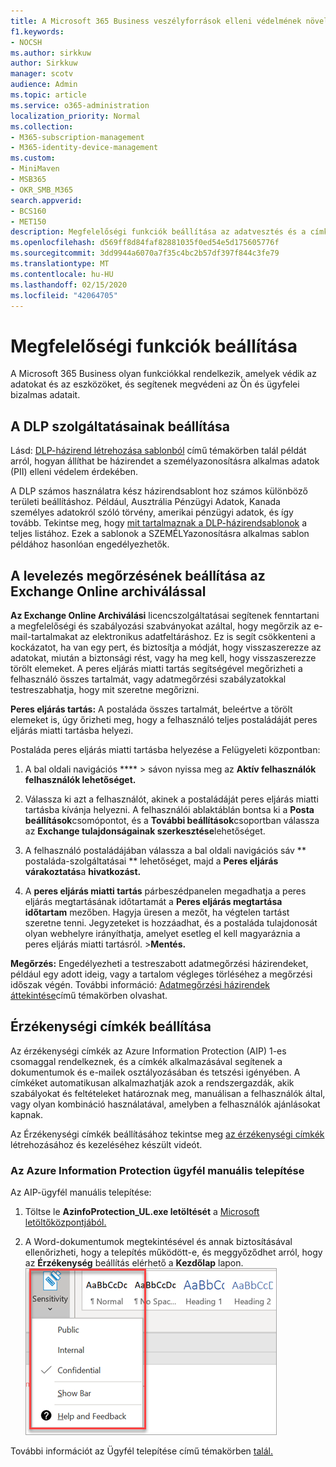 ```yaml
---
title: A Microsoft 365 Business veszélyforrások elleni védelmének növelése
f1.keywords:
- NOCSH
ms.author: sirkkuw
author: Sirkkuw
manager: scotv
audience: Admin
ms.topic: article
ms.service: o365-administration
localization_priority: Normal
ms.collection:
- M365-subscription-management
- M365-identity-device-management
ms.custom:
- MiniMaven
- MSB365
- OKR_SMB_M365
search.appverid:
- BCS160
- MET150
description: Megfelelőségi funkciók beállítása az adatvesztés és a címkeérzékeny adatok elkerülése érdekében.
ms.openlocfilehash: d569ff8d84faf82881035f0ed54e5d175605776f
ms.sourcegitcommit: 3dd9944a6070a7f35c4bc2b57df397f844c3fe79
ms.translationtype: MT
ms.contentlocale: hu-HU
ms.lasthandoff: 02/15/2020
ms.locfileid: "42064705"
---
```

# <a name="set-up-compliance-features"></a>Megfelelőségi funkciók beállítása

A Microsoft 365 Business olyan funkciókkal rendelkezik, amelyek védik az adatokat és az eszközöket, és segítenek megvédeni az Ön és ügyfelei bizalmas adatait.

## <a name="set-up-dlp-features"></a>A DLP szolgáltatásainak beállítása

Lásd: [DLP-házirend létrehozása sablonból](https://support.office.com/article/59414438-99f5-488b-975c-5023f2254369) című témakörben talál példát arról, hogyan állíthat be házirendet a személyazonosításra alkalmas adatok (PII) elleni védelem érdekében. 
  
A DLP számos használatra kész házirendsablont hoz számos különböző területi beállításhoz. Például, Ausztrália Pénzügyi Adatok, Kanada személyes adatokról szóló törvény, amerikai pénzügyi adatok, és így tovább. Tekintse meg, hogy [mit tartalmaznak a DLP-házirendsablonok](https://support.office.com/article/c2e588d3-8f4f-4937-a286-8c399f28953a) a teljes listához. Ezek a sablonok a SZEMÉLYazonosításra alkalmas sablon példához hasonlóan engedélyezhetők. 
  
## <a name="set-up-email-retention-with-exchange-online-archiving"></a>A levelezés megőrzésének beállítása az Exchange Online archiválással

 **Az Exchange Online Archiválási** licencszolgáltatásai segítenek fenntartani a megfelelőségi és szabályozási szabványokat azáltal, hogy megőrzik az e-mail-tartalmakat az elektronikus adatfeltáráshoz. Ez is segít csökkenteni a kockázatot, ha van egy pert, és biztosítja a módját, hogy visszaszerezze az adatokat, miután a biztonsági rést, vagy ha meg kell, hogy visszaszerezze törölt elemeket. A peres eljárás miatti tartás segítségével megőrizheti a felhasználó összes tartalmát, vagy adatmegőrzési szabályzatokkal testreszabhatja, hogy mit szeretne megőrizni.
  
**Peres eljárás tartás:** A postaláda összes tartalmát, beleértve a törölt elemeket is, úgy őrizheti meg, hogy a felhasználó teljes postaládáját peres eljárás miatti tartásba helyezi. 
    
Postaláda peres eljárás miatti tartásba helyezése a Felügyeleti központban:
    
1. A bal oldali navigációs **** \> sávon nyissa meg az **Aktív felhasználók felhasználók lehetőséget.**
    
2. Válassza ki azt a felhasználót, akinek a postaládáját peres eljárás miatti tartásba kívánja helyezni. A felhasználói ablaktáblán bontsa ki a **Posta beállítások**csomópontot, és a **További beállítások**csoportban válassza az **Exchange tulajdonságainak szerkesztése**lehetőséget.
    
3. A felhasználó postaládájában válassza a bal oldali navigációs sáv ** postaláda-szolgáltatásai ** lehetőséget, majd a **Peres eljárás várakoztatás**a **hivatkozást.**
    
4. A **peres eljárás miatti tartás** párbeszédpanelen megadhatja a peres eljárás megtartásának időtartamát a **Peres eljárás megtartása időtartam** mezőben. Hagyja üresen a mezőt, ha végtelen tartást szeretne tenni. Jegyzeteket is hozzáadhat, és a postaláda tulajdonosát olyan webhelyre irányíthatja, amelyet esetleg el kell magyaráznia a peres eljárás miatti tartásról. \>**Mentés.**
    
**Megőrzés:** Engedélyezheti a testreszabott adatmegőrzési házirendeket, például egy adott ideig, vagy a tartalom végleges törléséhez a megőrzési időszak végén. További információ: [Adatmegőrzési házirendek áttekintése](https://support.office.com/article/5e377752-700d-4870-9b6d-12bfc12d2423)című témakörben olvashat.

## <a name="set-up-sensitivity-labels"></a>Érzékenységi címkék beállítása

Az érzékenységi címkék az Azure Information Protection (AIP) 1-es csomaggal rendelkeznek, és a címkék alkalmazásával segítenek a dokumentumok és e-mailek osztályozásában és tetszési igényében. A címkéket automatikusan alkalmazhatják azok a rendszergazdák, akik szabályokat és feltételeket határoznak meg, manuálisan a felhasználók által, vagy olyan kombináció használatával, amelyben a felhasználók ajánlásokat kapnak.

Az Érzékenységi címkék beállításához tekintse meg [az érzékenységi címkék](https://support.office.com/article/2fb96b54-7dd2-4f0c-ac8d-170790d4b8b9) létrehozásához és kezeléséhez készült videót.



### <a name="install-the-azure-information-protection-client-manually"></a>Az Azure Information Protection ügyfél manuális telepítése

Az AIP-ügyfél manuális telepítése:

1. Töltse le **AzinfoProtection_UL.exe letöltését** a [Microsoft letöltőközpontjából.](https://www.microsoft.com/download/details.aspx?id=53018)
 
2. A Word-dokumentumok megtekintésével és annak biztosításával ellenőrizheti, hogy a telepítés működött-e, és meggyőződhet arról, hogy az **Érzékenység** beállítás elérhető a **Kezdőlap** lapon.
<br/>![A Védelem lap legördülő menüje egy Word-dokumentumban](../media/word-sensitivity.png)

További információt az Ügyfél telepítése című témakörben [talál.](https://docs.microsoft.com/azure/information-protection/infoprotect-tutorial-step3)
